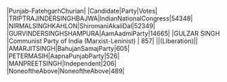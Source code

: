  
|Punjab-FatehgarhChurian|
|Candidate|Party|Votes|
|TRIPTRAJINDERSINGHBAJWA|IndianNationalCongress|54348|
|NIRMALSINGHKAHLON|ShiromaniAkaliDal|52349|
|GURVINDERSINGHSHAMPURA|AamAadmiParty|14665|
|GULZAR SINGH              |Communist Party of India (Marxist-Leninist) |  857|
||(Liberation)||
|AMARJITSINGH|BahujanSamajParty|605|
|PETERMASIH|AapnaPunjabParty|526|
|MANPREETSINGH|Independent|206|
|NoneoftheAbove|NoneoftheAbove|489|
